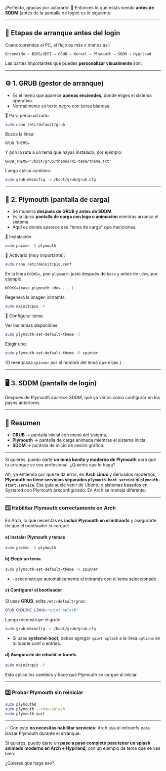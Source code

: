 ¡Perfecto, gracias por aclararlo! 🧠
Entonces lo que estás viendo **antes de SDDM** (antes de la pantalla de login) es lo siguiente:

---

## 🧩 Etapas de arranque antes del login

Cuando prendes el PC, el flujo es más o menos así:

```
Encendido → BIOS/UEFI → GRUB → Kernel → Plymouth → SDDM → Hyprland
```

Las partes importantes que puedes **personalizar visualmente** son:

---

## ⚙️ 1. GRUB (gestor de arranque)

* Es el menú que aparece **apenas enciendes**, donde eliges el sistema operativo.
* Normalmente es texto negro con letras blancas.

🔧 Para personalizarlo:

```bash
sudo nano /etc/default/grub
```

Busca la línea:

```
GRUB_THEME=
```

Y pon la ruta a un tema que hayas instalado, por ejemplo:

```
GRUB_THEME="/boot/grub/themes/mi-tema/theme.txt"
```

Luego aplica cambios:

```bash
sudo grub-mkconfig -o /boot/grub/grub.cfg
```

---

## 🌌 2. Plymouth (pantalla de carga)

* Se muestra **después de GRUB y antes de SDDM**.
* Es la típica **pantalla de carga con logo o animación** mientras arranca el sistema.
* Aquí es donde aparece ese "tema de carga" que mencionas.

🔧 Instalación:

```bash
sudo pacman -S plymouth
```

🔧 Activarlo (muy importante):

```bash
sudo nano /etc/mkinitcpio.conf
```

En la línea `HOOKS=`, pon `plymouth` justo después de `base` y antes de `udev`, por ejemplo:

```
HOOKS=(base plymouth udev ... )
```

Regenera la imagen initramfs:

```bash
sudo mkinitcpio -P
```

🔧 Configurar tema:

Ver los temas disponibles:

```bash
sudo plymouth-set-default-theme -l
```

Elegir uno:

```bash
sudo plymouth-set-default-theme -R spinner
```

(O reemplaza `spinner` por el nombre del tema que elijas.)

---

## 🖥️ 3. SDDM (pantalla de login)

Después de Plymouth aparece SDDM, que ya vimos cómo configurar en los pasos anteriores.

---

## 📌 Resumen

* **GRUB** → pantalla inicial con menú del sistema.
* **Plymouth** → pantalla de carga animada mientras el sistema inicia.
* **SDDM** → pantalla de inicio de sesión gráfica.

---




Si quieres, puedo darte **un tema bonito y moderno de Plymouth** para que tu arranque se vea profesional.
¿Quieres que lo haga?

Ah, ya entiendo por qué te da error: en **Arch Linux** y derivados modernos, **Plymouth no tiene servicios separados `plymouth-boot.service` ni `plymouth-start.service`**. Esa guía suele venir de Ubuntu o sistemas basados en Systemd con Plymouth preconfigurado. En Arch se maneja diferente:

---

### 1️⃣ Habilitar Plymouth correctamente en Arch

En Arch, lo que necesitas es **incluir Plymouth en el initramfs** y asegurarte de que el bootloader lo cargue:

#### a) Instalar Plymouth y temas

```bash
sudo pacman -S plymouth
```

#### b) Elegir un tema

```bash
sudo plymouth-set-default-theme -R spinner
```

* `-R` reconstruye automáticamente el initramfs con el tema seleccionado.

#### c) Configurar el bootloader

Si usas **GRUB**, edita `/etc/default/grub`:

```bash
GRUB_CMDLINE_LINUX="quiet splash"
```

Luego reconstruye el grub:

```bash
sudo grub-mkconfig -o /boot/grub/grub.cfg
```

* Si usas **systemd-boot**, debes agregar `quiet splash` a la línea `options` en tu loader.conf o entries.

#### d) Asegurarte de rebuild initramfs

```bash
sudo mkinitcpio -P
```

Esto aplica los cambios y hace que Plymouth se cargue al iniciar.

---

### 2️⃣ Probar Plymouth sin reiniciar

```bash
sudo plymouthd
sudo plymouth --show-splash
sudo plymouth quit
```

---

✅ Con esto **no necesitas habilitar servicios**: Arch usa el initramfs para lanzar Plymouth durante el arranque.

Si quieres, puedo darte un **paso a paso completo para tener un splash animado moderno en Arch + Hyprland**, con un ejemplo de tema que se vea bien.

¿Quieres que haga eso?


